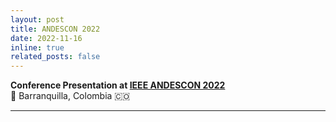 ```yaml
---
layout: post
title: ANDESCON 2022
date: 2022-11-16 
inline: true
related_posts: false
---
```


**Conference Presentation at [IEEE ANDESCON 2022](https://ieeexplore.ieee.org/xpl/conhome/9989530/proceeding)**
&nbsp;  
📍 Barranquilla, Colombia 🇨🇴  

***